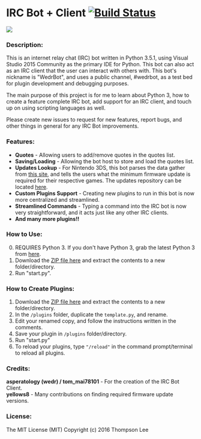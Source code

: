 # IRC Bot + Client  [![Build Status](https://travis-ci.org/tommai78101/IRCBot.svg?branch=master)](https://travis-ci.org/tommai78101/IRCBot)

![](http://i.imgur.com/04BiH9o.gif)

### Description:

This is an internet relay chat (IRC) bot written in Python 3.5.1, using Visual Studio 2015 Community as the primary IDE for Python. This bot can also act as an IRC client that the user can interact with others with. This bot's nickname is "WedrBot", and uses a public channel, #wedrbot, as a test bed for plugin development and debugging purposes.

The main purpose of this project is for me to learn about Python 3, how to create a feature complete IRC bot, add support for an IRC client, and touch up on using scripting languages as well.

Please create new issues to request for new features, report bugs, and other things in general for any IRC Bot improvements.

### Features:

* **Quotes** - Allowing users to add/remove quotes in the quotes list.   
* **Saving/Loading** - Allowing the bot host to store and load the quotes list.   
* **Updates Lookup** - For Nintendo 3DS, this bot parses the data gather from [this site](https://yls8.mtheall.com/ninupdates/reports.php), and tells the users what the minimum firmware update is required for their respective games. The updates repository can be located [here](https://github.com/yellows8/ninupdates).   
* **Custom Plugins Support** - Creating new plugins to run in this bot is now more centralized and streamlined.    
* **Streamlined Commands** - Typing a command into the IRC bot is now very straightforward, and it acts just like any other IRC clients.   
* **And many more plugins!!**

### How to Use:

0. REQUIRES Python 3. If you don't have Python 3, grab the latest Python 3 from [here](https://www.python.org/downloads/).
1. Download the [ZIP file here](https://github.com/tommai78101/IRCBot/archive/master.zip) and extract the contents to a new folder/directory.
2. Run "start.py".

### How to Create Plugins:

1. Download the [ZIP file here](https://github.com/tommai78101/IRCBot/archive/master.zip) and extract the contents to a new folder/directory.
2. In the `/plugins` folder, duplicate the `template.py`, and rename.
3. Edit your renamed copy, and follow the instructions written in the comments.
4. Save your plugin in `/plugins` folder/directory.
5. Run "start.py"
6. To reload your plugins, type `"/reload"` in the command prompt/terminal to reload all plugins.

### Credits:

**asperatology (wedr) / tom_mai78101** - For the creation of the IRC Bot Client.    
**yellows8** - Many contributions on finding required firmware update versions.

### License:

The MIT License (MIT)
Copyright (c) 2016 Thompson Lee